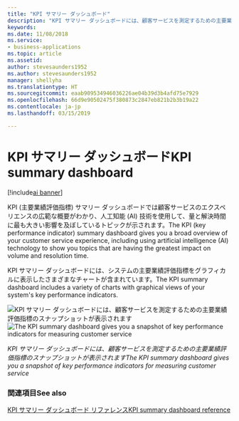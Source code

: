 ```yaml
---
title: "KPI サマリー ダッシュボード"
description: "KPI サマリー ダッシュボードには、顧客サービスを測定するための主要業績評価指標のスナップショットが表示されます。"
keywords: 
ms.date: 11/08/2018
ms.service:
- business-applications
ms.topic: article
ms.assetid: 
author: stevesaunders1952
ms.author: stevesaunders1952
manager: shellyha
ms.translationtype: HT
ms.sourcegitcommit: eaab909534946036226ae04b39d3b4afd75e7929
ms.openlocfilehash: 66d9e90502475f380873c2847eb821b2b3b19a22
ms.contentlocale: ja-jp
ms.lasthandoff: 03/15/2019

---
```


# <a name="kpi-summary-dashboard"></a><span data-ttu-id="d8be5-103">KPI サマリー ダッシュボード</span><span class="sxs-lookup"><span data-stu-id="d8be5-103">KPI summary dashboard</span></span>

[!include[ai banner](../includes/ai.md)] 

<span data-ttu-id="d8be5-104">KPI (主要業績評価指標) サマリー ダッシュボードでは顧客サービスのエクスペリエンスの広範な概要がわかり、人工知能 (AI) 技術を使用して、量と解決時間に最も大きい影響を及ぼしているトピックが示されます。</span><span class="sxs-lookup"><span data-stu-id="d8be5-104">The KPI (key performance indicator) summary dashboard gives you a broad overview of your customer service experience, including using artificial intelligence (AI) technology to show you topics that are having the greatest impact on volume and resolution time.</span></span> 

<span data-ttu-id="d8be5-105">KPI サマリー ダッシュボードには、システムの主要業績評価指標をグラフィカルに表示したさまざまなチャートが含まれています。</span><span class="sxs-lookup"><span data-stu-id="d8be5-105">The KPI summary dashboard includes a variety of charts with graphical views of your system's key performance indicators.</span></span>

<span data-ttu-id="d8be5-106">![KPI サマリー ダッシュボードには、顧客サービスを測定するための主要業績評価指標のスナップショットが表示されます](media/ai-customer-service-insights.png "KPI サマリー ダッシュボードには、顧客サービスを測定するための主要業績評価指標のスナップショットが表示されます")</span><span class="sxs-lookup"><span data-stu-id="d8be5-106">![The KPI summary dashboard gives you a snapshot of key performance indicators for measuring customer service](media/ai-customer-service-insights.png "The KPI summary dashboard gives you a snapshot of key performance indicators for measuring customer service")</span></span>

<span data-ttu-id="d8be5-107">*KPI サマリー ダッシュボードには、顧客サービスを測定するための主要業績評価指標のスナップショットが表示されます*</span><span class="sxs-lookup"><span data-stu-id="d8be5-107">*The KPI summary dashboard gives you a snapshot of key performance indicators for measuring customer service*</span></span>

### <a name="see-also"></a><span data-ttu-id="d8be5-108">関連項目</span><span class="sxs-lookup"><span data-stu-id="d8be5-108">See also</span></span>

[<span data-ttu-id="d8be5-109">KPI サマリー ダッシュボード リファレンス</span><span class="sxs-lookup"><span data-stu-id="d8be5-109">KPI summary dashboard reference</span></span>](https://docs.microsoft.com/dynamics365/ai/customer-service-insights/dashboard-kpi-summary)


